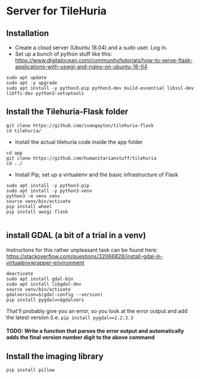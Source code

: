 # Server for TileHuria

## Installation

- Create a cloud server (Ubuntu 18.04) and a sudo user. Log in.
- Set up a bunch of python stuff like this: https://www.digitalocean.com/community/tutorials/how-to-serve-flask-applications-with-uswgi-and-nginx-on-ubuntu-18-04

```
sudo apt update
sudo apt -y upgrade
sudo apt install -y python3-pip python3-dev build-essential libssl-dev libffi-dev python3-setuptools
```

## Install the Tilehuria-Flask folder
```
git clone https://github.com/ivangayton/tilehuria-flask
cd tilehuria/
```

- Install the actual tilehuria code inside the app folder

```
cd app
git clone https://github.com/humanitarianstuff/tilehuria
cd ../
```
- Install Pip, set up a virtualenv and the basic infrastructure of Flask

```
sudo apt install -y python3-pip
sudo apt install -y python3-venv
python3 -m venv venv
source venv/bin/activate
pip install wheel
pip install uwsgi flask


```

## install GDAL (a bit of a trial in a venv)
Instructons for this rather unpleasant task can be found here: https://stackoverflow.com/questions/32066828/install-gdal-in-virtualenvwrapper-environment

```
deactivate
sudo apt install gdal-bin
sudo apt install libgdal-dev
source venv/bin/activate
gdalversion=$(gdal-config --version)
pip install pygdal==$gdalvers
```

That'll probably give you an error, so you look at the error output and add the latest version (i.e. ```pip install pygdal==2.2.3.3```

#### TODO: Write a function that parses the error output and automatically adds the final version number digit to the above command

## Install the imaging library

```
pip install pillow
```

## 

